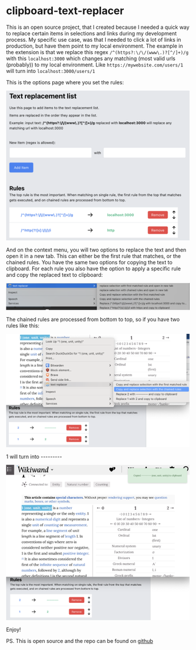 # clipboard-text-replacer

This is an open source project, that I created because I needed a quick way to replace certain items in selections and links during my development process. My specific use case, was that I needed to click a lot of links in production, but have them point to my local environment. The example in the extension is that we replace this regex
`/^(https?:\/\/(www\.)?[^/]+)/g` with this `localhost:3000` which changes any matching (most valid urls (probably)) to my local environment. Like `https://mywebsite.com/users/1` will turn into `localhost:3000/users/1`

This is the options page where you set the rules:

<img src="screenshots/options_page.png" alt="Options Page" width="500"/>

And on the context menu, you will two options to replace the text and then open it in a new tab. This can either be the first rule that matches, or the chained rules. You have the same two options for copying the text to clipboard.
For each rule you also have the option to apply a specific rule and copy the replaced text to clipboard:

<img src="screenshots/context_menu.png" alt="Context Menu" width="500"/>

The chained rules are processed from bottom to top, so if you have two rules like this:

<img src="screenshots/chained_rules_example.png" alt="Chained Rules Example" width="500"/>

1 will turn into ---------

<img src="screenshots/chained_rules_example_result.png" alt="Chained Rules Example Result" width="500"/>

Enjoy!

PS. This is open source and the repo can be found on <a href="https://github.com/Voldemorten/clipboard-text-replacer">github</a>
